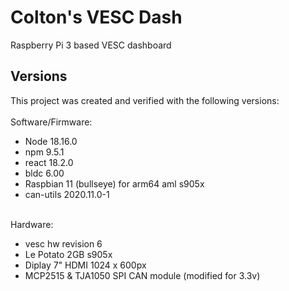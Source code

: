 # Colton's VESC Dash

Raspberry Pi 3 based VESC dashboard

## Versions
This project was created and verified with the following versions:
<br /><br />
Software/Firmware:
* Node 18.16.0
* npm 9.5.1
* react 18.2.0
* bldc 6.00
* Raspbian 11 (bullseye) for arm64 aml s905x
* can-utils 2020.11.0-1 
<br /><br />

Hardware:
* vesc hw revision 6
* Le Potato 2GB s905x
* Diplay 7" HDMI 1024 x 600px
* MCP2515 & TJA1050 SPI CAN module (modified for 3.3v)